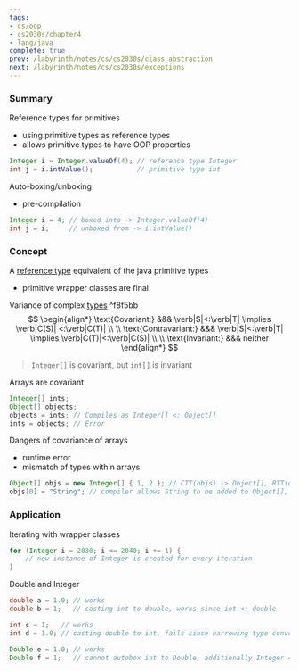 ```yaml
---
tags:
- cs/oop
- cs2030s/chapter4
- lang/java
complete: true
prev: /labyrinth/notes/cs/cs2030s/class_abstraction
next: /labyrinth/notes/cs/cs2030s/exceptions
---
```


   

### Summary
Reference types for primitives
- using primitive types as reference types
- allows primitive types to have OOP properties
```java
Integer i = Integer.valueOf(4); // reference type Integer
int j = i.intValue();           // primitive type int
```

Auto-boxing/unboxing
- pre-compilation
```java
Integer i = 4; // boxed into -> Integer.valueOf(4)
int j = i;     // unboxed from -> i.intValue()
```

### Concept
A [reference type](/labyrinth/notes/cs/cs2030s/types#^e9a435) equivalent of the java primitive types
- primitive wrapper classes are final

Variance of complex [types](/labyrinth/notes/cs/cs2030s/types) ^f8f5bb
$$
\begin{align*}
\text{Covariant:} &&& \verb|S|<:\verb|T| \implies \verb|C(S)| <:\verb|C(T)| \\
\\
\text{Contravariant:} &&& \verb|S|<:\verb|T| \implies \verb|C(T)|<:\verb|C(S)| \\
\\
\text{Invariant:} &&& neither
\end{align*}
$$
> `Integer[]` is covariant, but `int[]` is invariant

Arrays are covariant
```java
Integer[] ints;
Object[] objects;
objects = ints; // Compiles as Integer[] <: Object[]
ints = objects; // Error
```

Dangers of covariance of arrays
- runtime error
- mismatch of types within arrays
```java
Object[] objs = new Integer[] { 1, 2 }; // CTT(objs) -> Object[], RTT(objs) -> Integer[]
objs[0] = "String"; // compiler allows String to be added to Object[], type mismatch occurs in runtime
```

### Application
Iterating with wrapper classes
```java
for (Integer i = 2030; i <= 2040; i += 1) {
	// new instance of Integer is created for every iteration
}
```

Double and Integer
```java
double a = 1.0; // works
double b = 1;   // casting int to double, works since int <: double

int c = 1;   // works
int d = 1.0; // casting double to int, fails since narrowing type conversion

Double e = 1.0; // works
Double f = 1;   // cannot autobox int to Double, additionally Integer </: Double
```